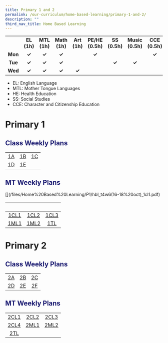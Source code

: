 ```yaml
---
title: Primary 1 and 2
permalink: /our-curriculum/home-based-learning/primary-1-and-2/
description: ""
third_nav_title: Home Based Learning
---
```

<table style="text-align:center; font-weight:bold;">
<tbody>
  <tr>
    <td></td>
    <td>EL<br>(1h)</td>
    <td>MTL<br>(1h)</td>
    <td>Math<br>(1h)</td>
    <td>Art<br>(1h)</td>
    <td>PE/HE<br>(0.5h)</td>
    <td>SS<br>(0.5h)</td>
    <td>Music<br>(0.5h)</td>
    <td>CCE<br>(0.5h)</td>
  </tr>
  <tr>
    <td>Mon</td>
    <td>✓</td>
    <td>✓</td>
    <td>✓</td>
    <td></td>
    <td>✓</td>
    <td></td>
    <td></td>
    <td>✓</td>
  </tr>
  <tr>
    <td>Tue</td>
    <td>✓</td>
    <td>✓</td>
    <td>✓</td>
    <td></td>
    <td></td>
    <td>✓</td>
    <td>✓</td>
    <td></td>
  </tr>
	<tr>
    <td>Wed</td>
    <td>✓</td>
    <td>✓</td>
    <td>✓</td>
    <td>✓</td>
    <td></td>
    <td></td>
    <td></td>
    <td></td>
  </tr>
</tbody>
</table>

* EL: English Language
* MTL: Mother Tongue Languages
* HE: Health Education
* SS: Social Studies
* CCE: Character and Citizenship Education

# Primary 1
<h2 style="color:midnightblue">Class Weekly Plans</h2>

|   |   |   |
|:---:|:---:|:---:|
| [1A](/files/Home%20Based%20Learning/P1/hbl_t4w6(16-18%20oct)_1a.pdf) | [1B](/files/Home%20Based%20Learning/P1/hbl_t4w6(16-18%20oct)_1b.pdf) | [1C](/files/Home%20Based%20Learning/P1/hbl_t4w6(16-18%20oct)_1c.pdf) |
| [1D](/files/Home%20Based%20Learning/P1/hbl_t4w6(16-18%20oct)_1d.pdf) | [1E](/files/Home%20Based%20Learning/P1/hbl_t4w6(16-18%20oct)_1e.pdf) | |

<h2 style="color:midnightblue">MT Weekly Plans</h2>[](/files/Home%20Based%20Learning/P1/hbl_t4w6(16-18%20oct)_1cl1.pdf)

|&nbsp;|&nbsp;|&nbsp;|
|:---:|:---:|:---:|
|[1CL1](/files/Home%20Based%20Learning/P1/hbl_t4w6(16-18%20oct)_1cl1.pdf)|[1CL2](/files/Home%20Based%20Learning/P1/hbl_t4w6(16-18%20oct)_1cl2.pdf)|[1CL3](/files/Home%20Based%20Learning/P1/hbl_t4w6(16-18%20oct)_1cl3.pdf)|
|[1ML1](/files/Home%20Based%20Learning/P1/hbl_t4w6(16-18%20oct)_1ml1.pdf)|[1ML2](/files/Home%20Based%20Learning/P1/hbl_t4w6(16-18%20oct)_1ml2.pdf)|[1TL](/files/Home%20Based%20Learning/P1/hbl_t4w6(16-18%20oct)_p1tl.pdf)|

# Primary 2
<h2 style="color:midnightblue">Class Weekly Plans</h2>

|   |   |   |
|:---:|:---:|:---:|
| [2A](/files/Home%20Based%20Learning/P2/hbl_weekly%20plan_t3w5(25-26jul)_2a.pdf) | [2B](/files/Home%20Based%20Learning/P2/hbl_weekly%20plan_t3w5(25-26jul)_2b.pdf) | [2C](/files/Home%20Based%20Learning/P2/hbl_weekly%20plan_t3w5(25-26jul)_2c.pdf) |
| [2D](/files/Home%20Based%20Learning/P2/hbl_weekly%20plan_t3w5(25-26jul)_2d.pdf) | [2E](/files/Home%20Based%20Learning/P2/hbl_weekly%20plan_t3w5(25-26jul)_2e.pdf) |[2F](/files/Home%20Based%20Learning/P2/hbl_weekly%20plan_t3w5(25-26jul)_2f.pdf)|

<h2 style="color:midnightblue">MT Weekly Plans</h2>

|   |   |   |
|:---:|:---:|:---:|
| [2CL1](/files/Home%20Based%20Learning/P2/hbl_mt%20weekly%20plan_t3w5(25-26jul)_p2cl1.pdf) | [2CL2](/files/Home%20Based%20Learning/P2/hbl_mt%20weekly%20plan_t3w5(25-26jul)_p2cl2.pdf) | [2CL3](/files/Home%20Based%20Learning/P2/hbl_mt%20weekly%20plan_t3w5(25-26jul)_p2cl3.pdf) |
| [2CL4](/files/Home%20Based%20Learning/P2/hbl_mt%20weekly%20plan_t3w5(25-26jul)_p2cl4.pdf) | [2ML1](/files/Home%20Based%20Learning/P2/hbl_mt%20weekly%20plan_t3w5(25-26jul)_p2ml1.pdf) | [2ML2](/files/Home%20Based%20Learning/P2/hbl_mt%20weekly%20plan_t3w5(25-26jul)_p2ml2.pdf)|
| [2TL](/files/Home%20Based%20Learning/P2/hbl_mt%20weekly%20plan_t3w5(25-26jul)_p2tl.pdf) | | |